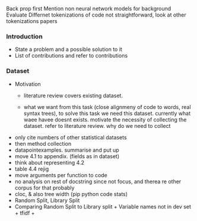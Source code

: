 Back prop first
Mention non neural network models for background
Evaluate
Differnet tokenizations of code not straightforward, look at other tokenizations papers


### Introduction

* State a problem and a possible solution to it
* List of contributions and refer to contributions

### Dataset

* Motivation
    - literature review covers existing dataset.
    
    - what we want from this task (close alignmeny of code to words, real syntax trees), to solve this task we need this dataset. currently what waee havee doesnt exists. motivate the necessity of collecting the dataset. refer to literature review. why do we need to collect
* only cite numbers of other statistical datasets
* then method collection
* datapointexamples. summarise and put up
* move 4.1 to appendix. (fields as in dataset)
* think about representing 4.2
* table 4.4 rejig
* move arguments per function to code
* no analysis on rest of docstring since not focus, and therea re other corpus for that probably 
* cloc, & also tree width (pip python code stats)
* Random Split, Library Split
* Comparing Random Split to Library split
        + Variable names not in dev set 
        + tfidf
        + 